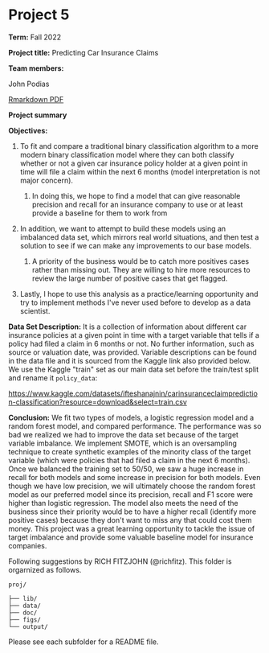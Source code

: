 # Project 5

**Term:** Fall 2022


**Project title:** Predicting Car Insurance Claims

**Team members:**

John Podias

[Rmarkdown PDF](https://github.com/jep5517/Project-5/blob/main/doc/Project%20_5_Rmarkdown_PDF.pdf)


**Project summary**

**Objectives:**

1. To fit and compare a traditional binary classification algorithm to
    a more modern binary classification model where they can both
    classify whether or not a given car insurance policy holder at a
    given point in time will file a claim within the next 6 months
    (model interpretation is not major concern).

    1.  In doing this, we hope to find a model that can give reasonable
        precision and recall for an insurance company to use or at least
        provide a baseline for them to work from

2.  In addition, we want to attempt to build these models using an
    imbalanced data set, which mirrors real world situations, and then
    test a solution to see if we can make any improvements to our base
    models.

    1.  A priority of the business would be to catch more positives
        cases rather than missing out. They are willing to hire more
        resources to review the large number of positive cases that get
        flagged.

3.  Lastly, I hope to use this analysis as a practice/learning
    opportunity and try to implement methods I've never used before to
    develop as a data scientist.

**Data Set Description:** It is a collection of information about
different car insurance policies at a given point in time with a target variable that tells if a policy had filed a claim in 6 months or not. No further information, such as source or valuation date, was provided. Variable descriptions can be found in the data file and it is sourced from the Kaggle link also provided below. We use the Kaggle "train" set as our main data set before the train/test split and rename it `policy_data`:

https://www.kaggle.com/datasets/ifteshanajnin/carinsuranceclaimprediction-classification?resource=download&select=train.csv

**Conclusion:** We fit two types of models, a logistic regression model and a random forest model, and compared performance. The performance was so bad we realized we had to improve the data set because of the target variable imbalance. We implement SMOTE, which is an oversampling technique to create synthetic examples of the minority class of the target variable (which were policies that had filed a claim in the next 6 months). Once we balanced the training set to 50/50, we saw a huge increase in recall for both models and some increase in precision for both models. Even though we have low precision, we will ultimately choose the random forest model as our preferred model since its precision, recall and F1 score were higher than logistic regression. The model also meets the need of the business since their priority would be to have a higher recall (identify more positive cases) because they don't want to miss any that could cost them money. This project was a great learning opportunity to tackle the issue of target imbalance and provide some valuable baseline model for insurance companies. 

Following suggestions by RICH FITZJOHN (@richfitz). This folder is orgarnized as follows.

```
proj/

├── lib/
├── data/
├── doc/
├── figs/
└── output/
```

Please see each subfolder for a README file.
 
